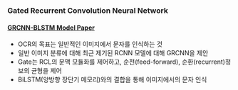 ### Gated Recurrent Convolution Neural Network

#### [GRCNN-BLSTM Model Paper](https://proceedings.neurips.cc/paper_files/paper/2017/file/c24cd76e1ce41366a4bbe8a49b02a028-Paper.pdf)
- OCR의 목표는 일반적인 이미지에서 문자를 인식하는 것
- 일반 이미지 분류에 대해 최근 제기된 RCNN 모델에 대해 GRCNN을 제안
- Gate는 RCL의 문맥 모듈화를 제어하고, 순전(feed-forward), 순환(recurrent)정보의 균형을 제어
- BiLSTM(양방향 장단기 메모리)와의 결합을 통해 이미지에서의 문자 인식